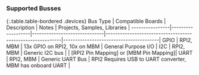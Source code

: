 ### Supported Busses <a name="SupportedBusses"></a>

{:.table.table-bordered .devices}
Bus Type        | Compatible Boards | Description                  | Notes                                                     | Projects, Samples, Libraries           |
----------------|-------------------|------------------------------|-----------------------------------------------------------|----------------------------------------|
GPIO            | RPI2, MBM         | 13x GPIO on RPI2, 10x on MBM | General Purpose I/O                                       |
I2C             | RPI2, MBM         | Generic I2C bus              |                                                           | [RPI2 Pin Mapping] or [MBM Pin Mapping]|
UART            | RPI2, MBM         | Generic UART Bus             | RPI2 Requires USB to UART converter, MBM has onboard UART |
